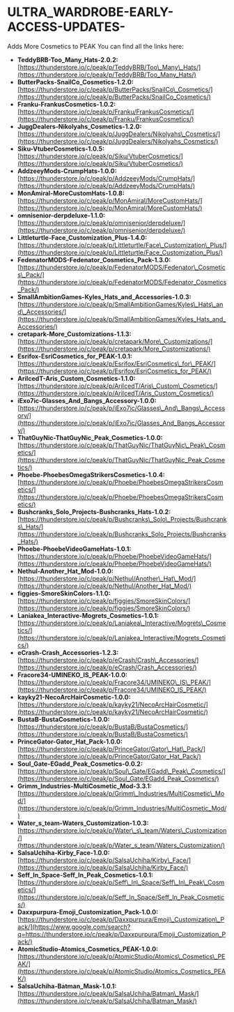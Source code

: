 # ULTRA_WARDROBE-EARLY-ACCESS-UPDATES-
Adds More Cosmetics to PEAK
You can find all the links here:

  * **TeddyBRB-Too\_Many\_Hats-2.0.2:** [https://thunderstore.io/c/peak/p/TeddyBRB/Too\_Many\_Hats/](https://thunderstore.io/c/peak/p/TeddyBRB/Too_Many_Hats/)
  * **ButterPacks-SnailCo\_Cosmetics-1.2.0:** [https://thunderstore.io/c/peak/p/ButterPacks/SnailCo\_Cosmetics/](https://thunderstore.io/c/peak/p/ButterPacks/SnailCo_Cosmetics/)
  * **Franku-FrankusCosmetics-1.0.2:** [https://thunderstore.io/c/peak/p/Franku/FrankusCosmetics/](https://thunderstore.io/c/peak/p/Franku/FrankusCosmetics/)
  * **JuggDealers-Nikolyahs\_Cosmetics-1.2.0:** [https://thunderstore.io/c/peak/p/JuggDealers/Nikolyahs\_Cosmetics/](https://thunderstore.io/c/peak/p/JuggDealers/Nikolyahs_Cosmetics/)
  * **Siku-VtuberCosmetics-1.0.5:** [https://thunderstore.io/c/peak/p/Siku/VtuberCosmetics/](https://thunderstore.io/c/peak/p/Siku/VtuberCosmetics/)
  * **AddzeeyMods-CrumpHats-1.0.0:** [https://thunderstore.io/c/peak/p/AddzeeyMods/CrumpHats/](https://thunderstore.io/c/peak/p/AddzeeyMods/CrumpHats/)
  * **MonAmiral-MoreCustomHats-1.0.8:** [https://thunderstore.io/c/peak/p/MonAmiral/MoreCustomHats/](https://thunderstore.io/c/peak/p/MonAmiral/MoreCustomHats/)
  * **omnisenior-derpdeluxe-1.1.0:** [https://thunderstore.io/c/peak/p/omnisenior/derpdeluxe/](https://thunderstore.io/c/peak/p/omnisenior/derpdeluxe/)
  * **Littleturtle-Face\_Customization\_Plus-1.4.0:** [https://thunderstore.io/c/peak/p/Littleturtle/Face\_Customization\_Plus/](https://thunderstore.io/c/peak/p/Littleturtle/Face_Customization_Plus/)
  * **FedenatorMODS-Fedenator\_Cosmetics\_Pack-1.3.0:** [https://thunderstore.io/c/peak/p/FedenatorMODS/Fedenator\_Cosmetics\_Pack/](https://thunderstore.io/c/peak/p/FedenatorMODS/Fedenator_Cosmetics_Pack/)
  * **SmallAmbitionGames-Kyles\_Hats\_and\_Accessories-1.0.3:** [https://thunderstore.io/c/peak/p/SmallAmbitionGames/Kyles\_Hats\_and\_Accessories/](https://thunderstore.io/c/peak/p/SmallAmbitionGames/Kyles_Hats_and_Accessories/)
  * **cretapark-More\_Customizations-1.1.3:** [https://thunderstore.io/c/peak/p/cretapark/More\_Customizations/](https://thunderstore.io/c/peak/p/cretapark/More_Customizations/)
  * **Esrifox-EsriCosmetics\_for\_PEAK-1.0.1:** [https://thunderstore.io/c/peak/p/Esrifox/EsriCosmetics\_for\_PEAK/](https://thunderstore.io/c/peak/p/Esrifox/EsriCosmetics_for_PEAK/)
  * **AriIcedT-Aris\_Custom\_Cosmetics-1.1.0:** [https://thunderstore.io/c/peak/p/AriIcedT/Aris\_Custom\_Cosmetics/](https://thunderstore.io/c/peak/p/AriIcedT/Aris_Custom_Cosmetics/)
  * **iExo7ic-Glasses\_And\_Bangs\_Accessory-1.0.0:** [https://thunderstore.io/c/peak/p/iExo7ic/Glasses\_And\_Bangs\_Accessory/](https://thunderstore.io/c/peak/p/iExo7ic/Glasses_And_Bangs_Accessory/)
  * **ThatGuyNic-ThatGuyNic\_Peak\_Cosmetics-1.0.0:** [https://thunderstore.io/c/peak/p/ThatGuyNic/ThatGuyNic\_Peak\_Cosmetics/](https://thunderstore.io/c/peak/p/ThatGuyNic/ThatGuyNic_Peak_Cosmetics/)
  * **Phoebe-PhoebesOmegaStrikersCosmetics-1.0.4:** [https://thunderstore.io/c/peak/p/Phoebe/PhoebesOmegaStrikersCosmetics/](https://thunderstore.io/c/peak/p/Phoebe/PhoebesOmegaStrikersCosmetics/)
  * **Bushcranks\_Solo\_Projects-Bushcranks\_Hats-1.0.2:** [https://thunderstore.io/c/peak/p/Bushcranks\_Solo\_Projects/Bushcranks\_Hats/](https://thunderstore.io/c/peak/p/Bushcranks_Solo_Projects/Bushcranks_Hats/)
  * **Phoebe-PhoebeVideoGameHats-1.0.1:** [https://thunderstore.io/c/peak/p/Phoebe/PhoebeVideoGameHats/](https://thunderstore.io/c/peak/p/Phoebe/PhoebeVideoGameHats/)
  * **Nethul-Another\_Hat\_Mod-1.0.0:** [https://thunderstore.io/c/peak/p/Nethul/Another\_Hat\_Mod/](https://thunderstore.io/c/peak/p/Nethul/Another_Hat_Mod/)
  * **figgies-SmoreSkinColors-1.1.0:** [https://thunderstore.io/c/peak/p/figgies/SmoreSkinColors/](https://thunderstore.io/c/peak/p/figgies/SmoreSkinColors/)
  * **Laniakea\_Interactive-Mogrets\_Cosmetics-1.0.1:** [https://thunderstore.io/c/peak/p/Laniakea\_Interactive/Mogrets\_Cosmetics/](https://thunderstore.io/c/peak/p/Laniakea_Interactive/Mogrets_Cosmetics/)
  * **eCrash-Crash\_Accessories-1.2.3:** [https://thunderstore.io/c/peak/p/eCrash/Crash\_Accessories/](https://thunderstore.io/c/peak/p/eCrash/Crash_Accessories/)
  * **Fracore34-UMINEKO\_IS\_PEAK-1.0.0:** [https://thunderstore.io/c/peak/p/Fracore34/UMINEKO\_IS\_PEAK/](https://thunderstore.io/c/peak/p/Fracore34/UMINEKO_IS_PEAK/)
  * **kayky21-NecoArcHairCosmetic-1.0.0:** [https://thunderstore.io/c/peak/p/kayky21/NecoArcHairCosmetic/](https://thunderstore.io/c/peak/p/kayky21/NecoArcHairCosmetic/)
  * **BustaB-BustaCosmetics-1.0.0:** [https://thunderstore.io/c/peak/p/BustaB/BustaCosmetics/](https://thunderstore.io/c/peak/p/BustaB/BustaCosmetics/)
  * **PrinceGator-Gator\_Hat\_Pack-1.0.0:** [https://thunderstore.io/c/peak/p/PrinceGator/Gator\_Hat\_Pack/](https://thunderstore.io/c/peak/p/PrinceGator/Gator_Hat_Pack/)
  * **Soul\_Gate-EGadd\_Peak\_Cosmetics-0.0.2:** [https://thunderstore.io/c/peak/p/Soul\_Gate/EGadd\_Peak\_Cosmetics/](https://thunderstore.io/c/peak/p/Soul_Gate/EGadd_Peak_Cosmetics/)
  * **Grimm\_Industries-MultiCosmetic\_Mod-3.3.1:** [https://thunderstore.io/c/peak/p/Grimm\_Industries/MultiCosmetic\_Mod/](https://thunderstore.io/c/peak/p/Grimm_Industries/MultiCosmetic_Mod/)
  * **Water\_s\_team-Waters\_Customization-1.0.3:** [https://thunderstore.io/c/peak/p/Water\_s\_team/Waters\_Customization/](https://thunderstore.io/c/peak/p/Water_s_team/Waters_Customization/)
  * **SalsaUchiha-Kirby\_Face-1.0.0:** [https://thunderstore.io/c/peak/p/SalsaUchiha/Kirby\_Face/](https://thunderstore.io/c/peak/p/SalsaUchiha/Kirby_Face/)
  * **Seff\_In\_Space-Seff\_In\_Peak\_Cosmetics-1.0.1:** [https://thunderstore.io/c/peak/p/Seff\_In\_Space/Seff\_In\_Peak\_Cosmetics/](https://thunderstore.io/c/peak/p/Seff_In_Space/Seff_In_Peak_Cosmetics/)
  * **Daxxpurpura-Emoji\_Customization\_Pack-1.0.0:** [https://thunderstore.io/c/peak/p/Daxxpurpura/Emoji\_Customization\_Pack/](https://www.google.com/search?q=https://thunderstore.io/c/peak/p/Daxxpurpura/Emoji_Customization_Pack/)
  * **AtomicStudio-Atomics\_Cosmetics\_PEAK-1.0.0:** [https://thunderstore.io/c/peak/p/AtomicStudio/Atomics\_Cosmetics\_PEAK/](https://thunderstore.io/c/peak/p/AtomicStudio/Atomics_Cosmetics_PEAK/)
  * **SalsaUchiha-Batman\_Mask-1.0.1:** [https://thunderstore.io/c/peak/p/SalsaUchiha/Batman\_Mask/](https://thunderstore.io/c/peak/p/SalsaUchiha/Batman_Mask/)
